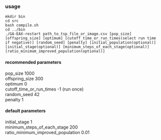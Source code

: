 ### usage
```
mkdir bin
cd src
bash compile.sh
cd ../bin
./GA-EAX-restart path_to_tsp_file_or_image.csv [pop_size] [offspring_size] [optimum] [cutoff_time_or_run_times(select run time if negative)] [random_seed] [penalty] [initial_population(optional)] [initial_stage(optional)] [minimum_steps_of_each_stage(optional)] [ratio_minimum_improved_population(optional)]
```
#### recommended parameters
pop_size 1000  
offspring_size 300  
optimum 0  
cutoff_time_or_run_times -1 (run once)  
random_seed 42  
penalty 1  

#### default parameters
initial_stage 1  
minimum_steps_of_each_stage 200  
ratio_minimum_improved_population 0.01  
